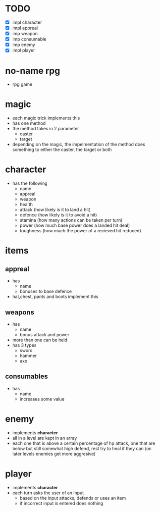 # TODO
- [x] impl character
- [x] impl appreal
- [x] imp weapon
- [x] imp consumable
- [x] imp enemy
-	[x] impl player
# no-name rpg
- rpg game

# magic
- each magic trick implements this
- has one method
- the method takes in 2 parameter
	- caster
	- target
- depending on the magic, the impelmentation of the method does something to either the caster, the target or both

# character
- has the following
	- name
	- appreal
	- weapon
	- health
	- attack (how likely is it to land a hit)
	- defence (how likely is it to avoid a hit)
	- stamina (how many actions can be taken per turn)
	- power (how much base power does a landed hit deal)
	- toughness (how much the power of a recieved hit reduced)

# items
## appreal
- has 
	- name
	- bonuses to base defence
- hat,chest, pants and boots implement this

## weapons
- has
	- name
	- bonus attack and power
- more than one can be held
- has 3 types
	- sword
	- hammer
	- axe

## consumables
- has
	- name
	- increases some value

# enemy
- implements __character__
- all in a level are kept in an array
- each one that is above a certain percentage of hp attack, one that are below but still somewhat high defend, rest try to heal if they can (on later levels enemies get more aggresive)

# player
- implements __character__
- each turn asks the user of an input
	- based on the input attacks, defends or uses an item
	- if incorrect input is entered does nothing

